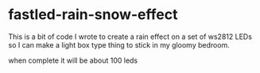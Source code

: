 # fastled-rain-snow-effect
This is a bit of code I wrote to create a rain effect on a set of ws2812 LEDs so I can make a light box type thing to stick in my gloomy bedroom.

when complete it will be about 100 leds
